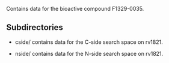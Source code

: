 Contains data for the bioactive compound F1329-0035.

## Subdirectories

- cside/ contains data for the C-side search space on rv1821.

- nside/ contains data for the N-side search space on rv1821.

